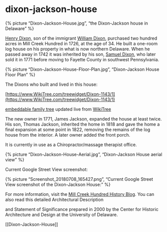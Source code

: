 # dixon-jackson-house

{% picture “Dixon-Jackson-House.jpg”, “the Dixon-Jackson house in Delaware” %}

[Henry Dixon,](https://www.wikitree.com/wiki/Dixon-348) son of the immigrant [William Dixon](https://www.wikitree.com/wiki/Dixon-357), purchased two hundred acres in Mill Creek Hundred in 1726, at the age of 34. He built a one-room log house on his property in what is now northern Delaware. When he passed away in 1742 it was inherited by his son, [Samuel Dixon](https://www.wikitree.com/wiki/Dixon-1143), who later sold it in 1771 before moving to Fayette County in southwest Pennsylvania.

{% picture “Dixon-Jackson-House-Floor-Plan.jpg”, “Dixon-Jackson House Floor Plan” %}

The Dixons who built and lived in this house:

[https://www.WikiTree.com/treewidget/Dixon-1143/1](https://www.WikiTree.com/treewidget/Dixon-1143/1)

[embeddable family tree](https://www.wikitree.com/about/family-tree-widgets.html) updated live from [WikiTree](https://www.wikitree.com/)

The new owner in 1771, James Jackson, expanded the house at least twice. His son, Thomas Jackson, inherited the home in 1818 and gave the home a final expansion at some point in 1822, removing the remains of the log house from the interior. A later owner added the front porch.

It is currently in use as a Chiropractor/massage therapist office.

{% picture “Dixon-Jackson-House-Aerial.jpg”, “Dixon-Jackson House aerial view” %}

Current Google Street View screenshot:

{% picture “Screenshot_20180708_165427.png”, “Current Google Street View screenshot of the Dixon-Jackson House:” %}

For more information, visit the [Mill Creek Hundred History Blog](http://mchhistory.blogspot.com/2011/01/dixon-jackson-house.html). You can also read this detailed Architectural Description

and Statement of Significance prepared in 2000 by the Center for Historic Architecture and Design at the University of Delaware.

[[Dixon-Jackson-House]]